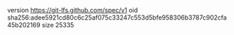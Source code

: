 version https://git-lfs.github.com/spec/v1
oid sha256:adee5921cd80c6c25af075c33247c553d5bfe958306b3787c902cfa45b202169
size 25335
